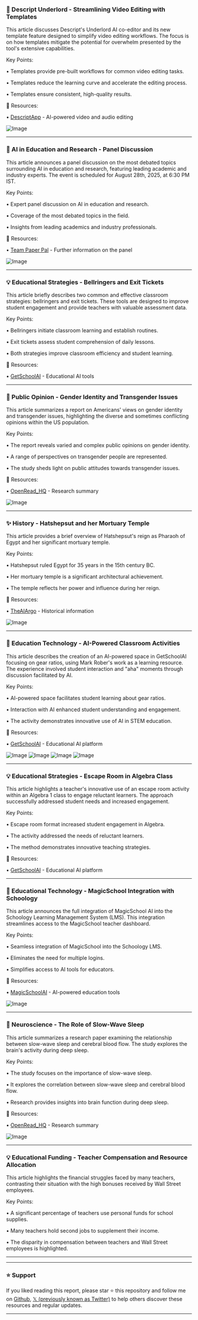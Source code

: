 ### 🚀 Descript Underlord - Streamlining Video Editing with Templates

This article discusses Descript's Underlord AI co-editor and its new template feature designed to simplify video editing workflows.  The focus is on how templates mitigate the potential for overwhelm presented by the tool's extensive capabilities.


Key Points:

• Templates provide pre-built workflows for common video editing tasks.


• Templates reduce the learning curve and accelerate the editing process.


• Templates ensure consistent, high-quality results.


🔗 Resources:

• [DescriptApp](https://x.com/DescriptApp) - AI-powered video and audio editing


![Image](https://pbs.twimg.com/media/GzUTgvFa4AMGPf9?format=jpg&name=small)


---

### 🤖 AI in Education and Research - Panel Discussion

This article announces a panel discussion on the most debated topics surrounding AI in education and research, featuring leading academic and industry experts. The event is scheduled for August 28th, 2025, at 6:30 PM IST.


Key Points:

• Expert panel discussion on AI in education and research.


• Coverage of the most debated topics in the field.


• Insights from leading academics and industry professionals.


🔗 Resources:

• [Team Paper Pal](https://x.com/teampaperpal) - Further information on the panel


![Image](https://pbs.twimg.com/media/GzXJHAwXAAAiZV1?format=png&name=small)


---

### 💡 Educational Strategies - Bellringers and Exit Tickets

This article briefly describes two common and effective classroom strategies: bellringers and exit tickets.  These tools are designed to improve student engagement and provide teachers with valuable assessment data.


Key Points:

• Bellringers initiate classroom learning and establish routines.


• Exit tickets assess student comprehension of daily lessons.


• Both strategies improve classroom efficiency and student learning.


🔗 Resources:

• [GetSchoolAI](https://x.com/GetSchoolAI) -  Educational AI tools


---

### 🤖 Public Opinion - Gender Identity and Transgender Issues

This article summarizes a report on Americans' views on gender identity and transgender issues, highlighting the diverse and sometimes conflicting opinions within the US population.


Key Points:

• The report reveals varied and complex public opinions on gender identity.


•  A range of perspectives on transgender people are represented.


• The study sheds light on public attitudes towards transgender issues.


🔗 Resources:

• [OpenRead_HQ](https://x.com/OpenRead_HQ) - Research summary


![Image](https://pbs.twimg.com/media/Gy-gTAWXAAA0YCf?format=jpg&name=small)


---

### ✨ History - Hatshepsut and her Mortuary Temple

This article provides a brief overview of Hatshepsut's reign as Pharaoh of Egypt and her significant mortuary temple.


Key Points:

• Hatshepsut ruled Egypt for 35 years in the 15th century BC.


• Her mortuary temple is a significant architectural achievement.


• The temple reflects her power and influence during her reign.


🔗 Resources:

• [TheAIArgo](https://x.com/TheAIArgo) - Historical information


![Image](https://pbs.twimg.com/media/Gyu1K8iXMAAnrYb?format=jpg&name=small)


---

### 🤖 Education Technology - AI-Powered Classroom Activities

This article describes the creation of an AI-powered space in GetSchoolAI focusing on gear ratios, using Mark Rober's work as a learning resource.  The experience involved student interaction and "aha" moments through discussion facilitated by AI.


Key Points:

• AI-powered space facilitates student learning about gear ratios.


•  Interaction with AI enhanced student understanding and engagement.


• The activity demonstrates innovative use of AI in STEM education.


🔗 Resources:

• [GetSchoolAI](https://x.com/GetSchoolAI) - Educational AI platform


![Image](https://pbs.twimg.com/amplify_video_thumb/1957849732245815296/img/gdvtWQAL20xHDHd5.jpg)
![Image](https://pbs.twimg.com/media/Gyut9VebwAAQBEC?format=jpg&name=360x360)
![Image](https://pbs.twimg.com/amplify_video_thumb/1957849732291948544/img/Wk029mdxD7CulgI3.jpg)
![Image](https://pbs.twimg.com/media/Gyut9VTb0AA8YOa?format=jpg&name=360x360)


---

### 💡 Educational Strategies - Escape Room in Algebra Class

This article highlights a teacher's innovative use of an escape room activity within an Algebra 1 class to engage reluctant learners.  The approach successfully addressed student needs and increased engagement.


Key Points:

• Escape room format increased student engagement in Algebra.


• The activity addressed the needs of reluctant learners.


• The method demonstrates innovative teaching strategies.


🔗 Resources:

• [GetSchoolAI](https://x.com/GetSchoolAI) - Educational AI platform



---

### 🚀 Educational Technology - MagicSchool Integration with Schoology

This article announces the full integration of MagicSchool AI into the Schoology Learning Management System (LMS). This integration streamlines access to the MagicSchool teacher dashboard.


Key Points:

• Seamless integration of MagicSchool into the Schoology LMS.


• Eliminates the need for multiple logins.


• Simplifies access to AI tools for educators.


🔗 Resources:

• [MagicSchoolAI](https://x.com/magicschoolai) - AI-powered education tools


![Image](https://pbs.twimg.com/media/GyuuIprWgAAVgMO.jpg)


---

### 🤖 Neuroscience - The Role of Slow-Wave Sleep

This article summarizes a research paper examining the relationship between slow-wave sleep and cerebral blood flow. The study explores the brain's activity during deep sleep.


Key Points:

• The study focuses on the importance of slow-wave sleep.


• It explores the correlation between slow-wave sleep and cerebral blood flow.


• Research provides insights into brain function during deep sleep.


🔗 Resources:

• [OpenRead_HQ](https://x.com/OpenRead_HQ) - Research summary


![Image](https://pbs.twimg.com/media/GyupAtQXMAAeB0o?format=jpg&name=small)


---

### 💡 Educational Funding - Teacher Compensation and Resource Allocation

This article highlights the financial struggles faced by many teachers, contrasting their situation with the high bonuses received by Wall Street employees.


Key Points:

• A significant percentage of teachers use personal funds for school supplies.


• Many teachers hold second jobs to supplement their income.


• The disparity in compensation between teachers and Wall Street employees is highlighted.


---


---

### ⭐️ Support

If you liked reading this report, please star ⭐️ this repository and follow me on [Github](https://github.com/Drix10), [𝕏 (previously known as Twitter)](https://x.com/DRIX_10_) to help others discover these resources and regular updates.

---